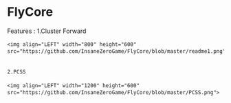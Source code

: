 # FlyCore

Features : 
	1.Cluster Forward 
	
	<img align="LEFT" width="800" height="600" src="https://github.com/InsaneZeroGame/FlyCore/blob/master/readme1.png">
	

	2.PCSS

	<img align="LEFT" width="1200" height="600" src="https://github.com/InsaneZeroGame/FlyCore/blob/master/PCSS.png">